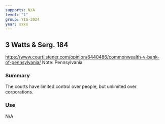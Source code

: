```yaml
---
supports: N/A
level: "1"
group: YIG-2024
year: xxxx
---
```

## 3 Watts & Serg. 184

https://www.courtlistener.com/opinion/6440486/commonwealth-v-bank-of-pennsylvania/
Note: Pennsylvania
### Summary

The courts have limited control over people, but unlimited over corporations. 

### Use

N/A